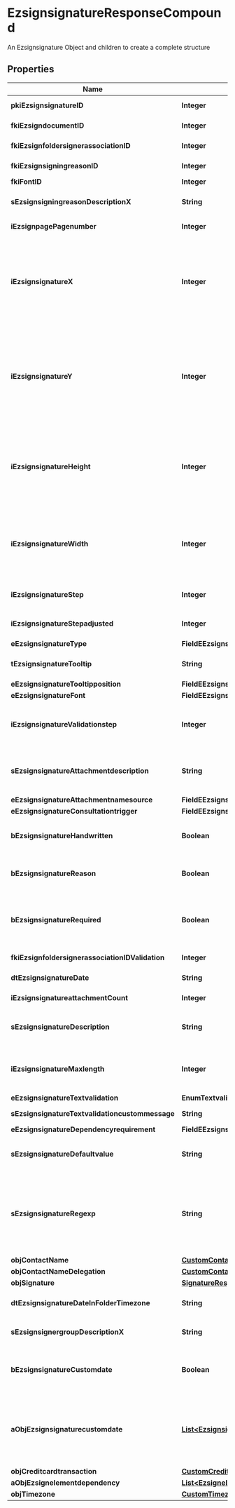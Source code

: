

# EzsignsignatureResponseCompound

An Ezsignsignature Object and children to create a complete structure

## Properties

| Name | Type | Description | Notes |
|------------ | ------------- | ------------- | -------------|
|**pkiEzsignsignatureID** | **Integer** | The unique ID of the Ezsignsignature |  |
|**fkiEzsigndocumentID** | **Integer** | The unique ID of the Ezsigndocument |  |
|**fkiEzsignfoldersignerassociationID** | **Integer** | The unique ID of the Ezsignfoldersignerassociation |  |
|**fkiEzsignsigningreasonID** | **Integer** | The unique ID of the Ezsignsigningreason |  [optional] |
|**fkiFontID** | **Integer** | The unique ID of the Font |  [optional] |
|**sEzsignsigningreasonDescriptionX** | **String** | The description of the Ezsignsigningreason in the language of the requester |  [optional] |
|**iEzsignpagePagenumber** | **Integer** | The page number in the Ezsigndocument |  |
|**iEzsignsignatureX** | **Integer** | The X coordinate (Horizontal) where to put the Ezsignsignature on the page.  Coordinate is calculated at 100dpi (dot per inch). So for example, if you want to put the Ezsignsignature 2 inches from the left border of the page, you would use \&quot;200\&quot; for the X coordinate. |  |
|**iEzsignsignatureY** | **Integer** | The Y coordinate (Vertical) where to put the Ezsignsignature on the page.  Coordinate is calculated at 100dpi (dot per inch). So for example, if you want to put the Ezsignsignature 3 inches from the top border of the page, you would use \&quot;300\&quot; for the Y coordinate. |  |
|**iEzsignsignatureHeight** | **Integer** | The height of the Ezsignsignature.  Size is calculated at 100dpi (dot per inch). So for example, if you want the Ezsignsignature to have an height of 2 inches, you would use \&quot;200\&quot; for the iEzsignsignatureHeight. |  [optional] |
|**iEzsignsignatureWidth** | **Integer** | The width of the Ezsignsignature.  Size is calculated at 100dpi (dot per inch). So for example, if you want the Ezsignsignature to have a width of 2 inches, you would use \&quot;200\&quot; for the iEzsignsignatureWidth. |  [optional] |
|**iEzsignsignatureStep** | **Integer** | The step when the Ezsignsigner will be invited to sign |  |
|**iEzsignsignatureStepadjusted** | **Integer** | The step when the Ezsignsigner will be invited to sign |  [optional] |
|**eEzsignsignatureType** | **FieldEEzsignsignatureType** |  |  |
|**tEzsignsignatureTooltip** | **String** | A tooltip that will be presented to Ezsignsigner about the Ezsignsignature |  [optional] |
|**eEzsignsignatureTooltipposition** | **FieldEEzsignsignatureTooltipposition** |  |  [optional] |
|**eEzsignsignatureFont** | **FieldEEzsignsignatureFont** |  |  [optional] |
|**iEzsignsignatureValidationstep** | **Integer** | The step when the Ezsignsigner will be invited to validate the Ezsignsignature of eEzsignsignatureType Attachments |  [optional] |
|**sEzsignsignatureAttachmentdescription** | **String** | The description attached to the attachment name added in Ezsignsignature of eEzsignsignatureType Attachments |  [optional] |
|**eEzsignsignatureAttachmentnamesource** | **FieldEEzsignsignatureAttachmentnamesource** |  |  [optional] |
|**eEzsignsignatureConsultationtrigger** | **FieldEEzsignsignatureConsultationtrigger** |  |  [optional] |
|**bEzsignsignatureHandwritten** | **Boolean** | Whether the Ezsignsignature must be handwritten or not when eEzsignsignatureType &#x3D; Signature. |  [optional] |
|**bEzsignsignatureReason** | **Boolean** | Whether the Ezsignsignature must include a reason or not when eEzsignsignatureType &#x3D; Signature. |  [optional] |
|**bEzsignsignatureRequired** | **Boolean** | Whether the Ezsignsignature is required or not. This field is relevant only with Ezsignsignature with eEzsignsignatureType &#x3D; Attachments, Text or Textarea. |  [optional] |
|**fkiEzsignfoldersignerassociationIDValidation** | **Integer** | The unique ID of the Ezsignfoldersignerassociation |  [optional] |
|**dtEzsignsignatureDate** | **String** | The date the Ezsignsignature was signed |  [optional] |
|**iEzsignsignatureattachmentCount** | **Integer** | The count of Ezsignsignatureattachment |  [optional] |
|**sEzsignsignatureDescription** | **String** | The value entered while signing Ezsignsignature of eEzsignsignatureType **City**, **FieldText** and **FieldTextarea** |  [optional] |
|**iEzsignsignatureMaxlength** | **Integer** | The maximum length for the value in the Ezsignsignature  This can only be set if eEzsignsignatureType is **FieldText** or **FieldTextarea** |  [optional] |
|**eEzsignsignatureTextvalidation** | **EnumTextvalidation** |  |  [optional] |
|**sEzsignsignatureTextvalidationcustommessage** | **String** | Description of validation rule. Show by signatory. |  [optional] |
|**eEzsignsignatureDependencyrequirement** | **FieldEEzsignsignatureDependencyrequirement** |  |  [optional] |
|**sEzsignsignatureDefaultvalue** | **String** | The default value for the Ezsignsignature  You can use the codes below and they will be replaced at signature time.    | Code | Description | Example | | ------------------------- | ------------ | ------------ | | {sUserFirstname} | The first name of the contact | John | | {sUserLastname} | The last name of the contact | Doe | | {sUserJobtitle} | The job title | Sales Representative | | {sCompany} | Company name | eZmax Solutions Inc. | | {sEmailAddress} | The email address | email@example.com | | {sPhoneE164} | A phone number in E.164 Format | +15149901516 | | {sPhoneE164Cell} | A phone number in E.164 Format | +15149901516 | |  [optional] |
|**sEzsignsignatureRegexp** | **String** | A regular expression to indicate what values are acceptable for the Ezsignsignature.  This can only be set if eEzsignsignatureType is **FieldText** or **FieldTextarea** and eEzsignsignatureTextvalidation is **Custom** |  [optional] |
|**objContactName** | [**CustomContactNameResponse**](CustomContactNameResponse.md) |  |  |
|**objContactNameDelegation** | [**CustomContactNameResponse**](CustomContactNameResponse.md) |  |  [optional] |
|**objSignature** | [**SignatureResponseCompound**](SignatureResponseCompound.md) |  |  [optional] |
|**dtEzsignsignatureDateInFolderTimezone** | **String** | The date the Ezsignsignature was signed in folder&#39;s timezone |  [optional] |
|**sEzsignsignergroupDescriptionX** | **String** | The Description of the Ezsignsignergroup in the language of the requester |  [optional] |
|**bEzsignsignatureCustomdate** | **Boolean** | Whether the Ezsignsignature has a custom date format or not. (Only possible when eEzsignsignatureType is **Name** or **Handwritten**) |  [optional] |
|**aObjEzsignsignaturecustomdate** | [**List&lt;EzsignsignaturecustomdateResponseCompound&gt;**](EzsignsignaturecustomdateResponseCompound.md) | An array of custom date blocks that will be filled at the time of signature.  Can only be used if bEzsignsignatureCustomdate is true.  Use an empty array if you don&#39;t want to have a date at all. |  [optional] |
|**objCreditcardtransaction** | [**CustomCreditcardtransactionResponse**](CustomCreditcardtransactionResponse.md) |  |  [optional] |
|**aObjEzsignelementdependency** | [**List&lt;EzsignelementdependencyResponseCompound&gt;**](EzsignelementdependencyResponseCompound.md) |  |  [optional] |
|**objTimezone** | [**CustomTimezoneWithCodeResponse**](CustomTimezoneWithCodeResponse.md) |  |  [optional] |



